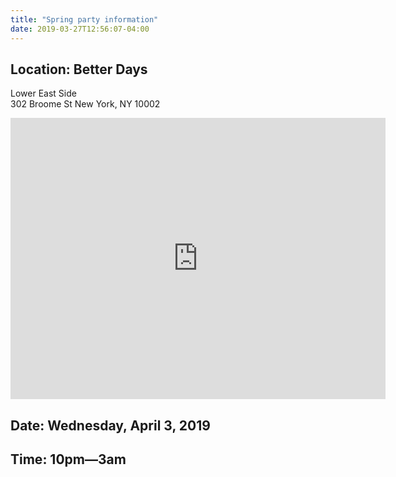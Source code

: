 ```yaml
---
title: "Spring party information"
date: 2019-03-27T12:56:07-04:00
---
```


## Location: Better Days

Lower East Side <br/>
302 Broome St
New York, NY 10002

<iframe src="https://www.google.com/maps/embed?pb=!1m18!1m12!1m3!1d3023.959803197232!2d-73.99440278419067!3d40.718901379331214!2m3!1f0!2f0!3f0!3m2!1i1024!2i768!4f13.1!3m3!1m2!1s0x89c25987aed13807%3A0x916e8e10021c054!2sBetter+Days!5e0!3m2!1sen!2sus!4v1553712064738" width="600" height="450" frameborder="0" style="border:0" allowfullscreen></iframe>

## Date: Wednesday, April 3, 2019

## Time: 10pm&mdash;3am